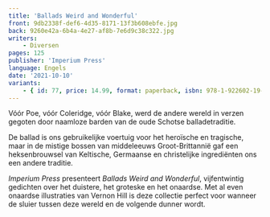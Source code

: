 ```yaml
---
title: 'Ballads Weird and Wonderful'
front: 9db2338f-def6-4d35-8171-13f3b608ebfe.jpg
back: 9260e42a-6b4a-4e27-af8b-7e6d9c38c322.jpg
writers:
    - Diversen
pages: 125
publisher: 'Imperium Press'
language: Engels
date: '2021-10-10'
variants:
    - { id: 77, price: 14.99, format: paperback, isbn: 978-1-922602-19-0 }
---
```


Vóór Poe, vóór Coleridge, vóór Blake, werd de andere wereld in verzen gegoten door naamloze barden van de oude Schotse balladetraditie.

De ballad is ons gebruikelijke voertuig voor het heroïsche en tragische, maar in de mistige bossen van middeleeuws Groot-Brittannië gaf een heksenbrouwsel van Keltische, Germaanse en christelijke ingrediënten ons een andere traditie.

*Imperium Press* presenteert *Ballads Weird and Wonderful*, vijfentwintig gedichten over het duistere, het groteske en het onaardse. Met al even onaardse illustraties van Vernon Hill is deze collectie perfect voor wanneer de sluier tussen deze wereld en de volgende dunner wordt.
